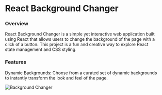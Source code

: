 # React Background Changer
### Overview
React Background Changer is a simple yet interactive web application built using React that allows users to change the background of the page with a click of a button. This project is a fun and creative way to explore React state management and CSS styling.

### Features
Dynamic Backgrounds: Choose from a curated set of dynamic backgrounds to instantly transform the look and feel of the page.



![Background Changer](https://github.com/VivekKumar-8287/Background-Changer/assets/104918205/ca996e5f-a7dd-4f61-aeaf-1ef9eb72ca37)
